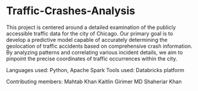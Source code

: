 # Traffic-Crashes-Analysis
This project is centered around a detailed examination of the publicly accessible traffic data for the city of Chicago. Our primary goal is to develop a predictive model capable of accurately determining the geolocation of traffic accidents based on comprehensive crash information. By analyzing patterns and correlating various incident details, we aim to pinpoint the precise coordinates of traffic occurrences within the city.

Languages used: Python, Apache Spark
Tools used: Databricks platform

Contributing members:
Mahtab Khan
Kaitlin
Girimer
MD Shaheriar Khan
